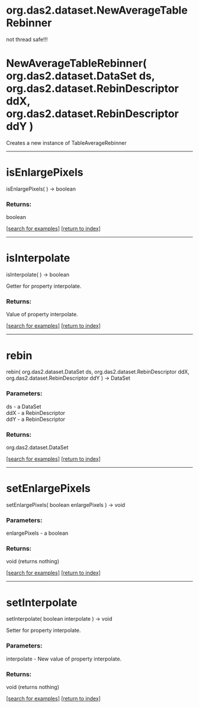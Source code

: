 # org.das2.dataset.NewAverageTableRebinner

not thread safe!!!

# NewAverageTableRebinner( org.das2.dataset.DataSet ds, org.das2.dataset.RebinDescriptor ddX, org.das2.dataset.RebinDescriptor ddY )
Creates a new instance of TableAverageRebinner

***
<a name="isEnlargePixels"></a>
# isEnlargePixels
isEnlargePixels(  ) &rarr; boolean



### Returns:
boolean


<a href="https://github.com/autoplot/dev/search?q=isEnlargePixels&unscoped_q=isEnlargePixels">[search for examples]</a>
<a href="https://github.com/autoplot/documentation/blob/master/javadoc/index-all.md">[return to index]</a>

***
<a name="isInterpolate"></a>
# isInterpolate
isInterpolate(  ) &rarr; boolean

Getter for property interpolate.

### Returns:
Value of property interpolate.

<a href="https://github.com/autoplot/dev/search?q=isInterpolate&unscoped_q=isInterpolate">[search for examples]</a>
<a href="https://github.com/autoplot/documentation/blob/master/javadoc/index-all.md">[return to index]</a>

***
<a name="rebin"></a>
# rebin
rebin( org.das2.dataset.DataSet ds, org.das2.dataset.RebinDescriptor ddX, org.das2.dataset.RebinDescriptor ddY ) &rarr; DataSet



### Parameters:
ds - a DataSet
<br>ddX - a RebinDescriptor
<br>ddY - a RebinDescriptor

### Returns:
org.das2.dataset.DataSet


<a href="https://github.com/autoplot/dev/search?q=rebin&unscoped_q=rebin">[search for examples]</a>
<a href="https://github.com/autoplot/documentation/blob/master/javadoc/index-all.md">[return to index]</a>

***
<a name="setEnlargePixels"></a>
# setEnlargePixels
setEnlargePixels( boolean enlargePixels ) &rarr; void



### Parameters:
enlargePixels - a boolean

### Returns:
void (returns nothing)


<a href="https://github.com/autoplot/dev/search?q=setEnlargePixels&unscoped_q=setEnlargePixels">[search for examples]</a>
<a href="https://github.com/autoplot/documentation/blob/master/javadoc/index-all.md">[return to index]</a>

***
<a name="setInterpolate"></a>
# setInterpolate
setInterpolate( boolean interpolate ) &rarr; void

Setter for property interpolate.

### Parameters:
interpolate - New value of property interpolate.

### Returns:
void (returns nothing)


<a href="https://github.com/autoplot/dev/search?q=setInterpolate&unscoped_q=setInterpolate">[search for examples]</a>
<a href="https://github.com/autoplot/documentation/blob/master/javadoc/index-all.md">[return to index]</a>

